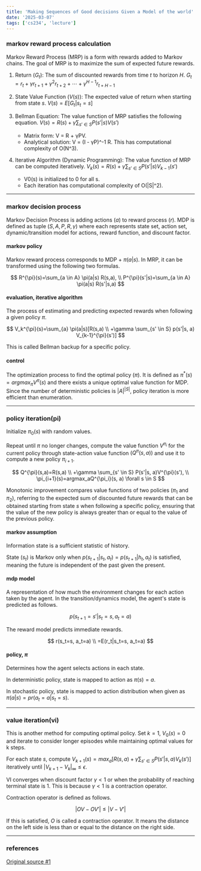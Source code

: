 ```yaml
---
title: 'Making Sequences of Good decisions Given a Model of the world'
date: '2025-03-07'
tags: ['cs234', 'lecture']
---
```


### markov reward process calculation

Markov Reward Process (MRP) is a form with rewards added to Markov chains. The goal of MRP is to maximize the sum of expected future rewards.

1. Return ($G_t$): The sum of discounted rewards from time $t$ to horizon $H$. $G_t = r_t + \gamma r_{t+1} + \gamma^2 r_{t+2} + \cdots + \gamma^{H-1} r_{t+H-1}$

2. State Value Function ($V(s)$): The expected value of return when starting from state $s$. $V(s) = E[G_t | s_t = s]$

3. Bellman Equation: The value function of MRP satisfies the following equation. $V(s) = R(s) + \gamma \sum_{s' \in S} P(s'|s)V(s')$

    - Matrix form: V = R + γPV.
    - Analytical solution: V = (I - γP)^-1 R. This has computational complexity of O(N^3).

4. Iterative Algorithm (Dynamic Programming): The value function of MRP can be computed iteratively. $V_k(s) = R(s) + \gamma \sum_{s' \in S} P(s'|s)V_{k-1}(s')$

    - V0(s) is initialized to 0 for all s.
    - Each iteration has computational complexity of O(|S|^2).

---

### markov decision process

Markov Decision Process is adding actions ($a$) to reward process ($r$). MDP is defined as tuple $(S, A, P, R, \gamma)$ where each represents state set, action set, dynamic/transition model for actions, reward function, and discount factor.

#### markov policy

Markov reward process corresponds to MDP + $\pi(a|s)$. In MRP, it can be transformed using the following two formulas.

$$
R^{\pi}(s)=\sum_{a \in A} \pi(a|s) R(s,a), \\
P^{\pi}(s'|s)=\sum_{a \in A} \pi(a|s) R(s'|s,a)
$$

#### evaluation, iterative algorithm

The process of estimating and predicting expected rewards when following a given policy $\pi$.

$$
V_k^{\pi}(s)=\sum_{a} \pi(a|s)[R(s,a) \\
+\gamma \sum_{s' \in S} p(s'|s, a) V_{k-1}^{\pi}(s')]
$$

This is called Bellman backup for a specific policy.

#### control

The optimization process to find the optimal policy ($\pi$). It is defined as $\pi^*(s)=argmax_{\pi}V^{\pi}(s)$ and there exists a unique optimal value function for MDP. Since the number of deterministic policies is $|A|^{|S|}$, policy iteration is more efficient than enumeration.

---

### policy iteration(pi)

Initialize $\pi_0(s)$ with random values.

Repeat until $\pi$ no longer changes, compute the value function $V^{\pi_i}$ for the current policy through state-action value function $(Q^{\pi}(s,a))$ and use it to compute a new policy $\pi_{i+1}$.

$$
Q^{\pi}(s,a)=R(s,a) \\
+\gamma \sum_{s' \in S} P(s'|s, a)V^{\pi}(s'), \\
\pi_{i+1}(s)=argmax_aQ^{\pi_i}(s, a) \forall s \in S
$$

Monotonic improvement compares value functions of two policies ($π_1$ and $π_2$), referring to the expected sum of discounted future rewards that can be obtained starting from state $s$ when following a specific policy, ensuring that the value of the new policy is always greater than or equal to the value of the previous policy.

#### markov assumption

Information state is a sufficient statistic of history.

State ($s_t$) is Markov only when $p(s_{t+1}|s_t, a_t)=p(s_{t+1}|h_t, a_t)$ is satisfied, meaning the future is independent of the past given the present.

#### mdp model

A representation of how much the environment changes for each action taken by the agent. In the transition/dynamics model, the agent's state is predicted as follows.

$$
p(s_{t+1}=s'|s_t=s, a_t=a)
$$

The reward model predicts immediate rewards.

$$
r(s_t=s, a_t=a) \\
=E(r_t|s_t=s, a_t=a)
$$

#### policy, $\pi$

Determines how the agent selects actions in each state.

In deterministic policy, state is mapped to action as $\pi(s)=a$.

In stochastic policy, state is mapped to action distribution when given as $\pi(a|s)=pr(a_t=a|s_t=s)$.

---

### value iteration(vi)

This is another method for computing optimal policy. Set $k=1$, $V_0(s)=0$ and iterate to consider longer episodes while maintaining optimal values for k steps.

For each state $s$, compute $V_{k+1}(s)=max_a[R(s,a)+\gamma \sum_{s' \in S} P(s'|s, a) V_k(s')]$ iteratively until $|V_{k+1}-V_k|_{\infty} \le \epsilon$.

VI converges when discount factor $\gamma < 1$ or when the probability of reaching terminal state is 1. This is because $\gamma < 1$ is a contraction operator.

Contraction operator is defined as follows.

$$
|OV-OV'| \le |V-V'|
$$

If this is satisfied, $O$ is called a contraction operator. It means the distance on the left side is less than or equal to the distance on the right side.

---

### references

[Original source #1](https://youtu.be/gHdsUUGcBC0?si=ZJYtVof8NhBtA_LN)



